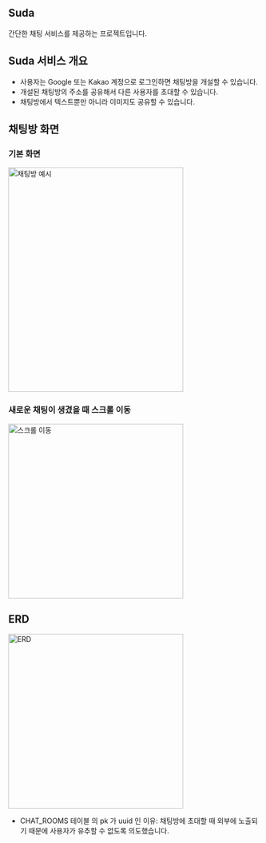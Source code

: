 ## Suda
간단한 채팅 서비스를 제공하는 프로젝트입니다.  

## Suda 서비스 개요
- 사용자는 Google 또는 Kakao 계정으로 로그인하면 채팅방을 개설할 수 있습니다.
- 개설된 채팅방의 주소를 공유해서 다른 사용자를 초대할 수 있습니다.
- 채팅방에서 텍스트뿐만 아니라 이미지도 공유할 수 있습니다.

## 채팅방 화면
### 기본 화면
<img src="https://gist.github.com/assets/87357932/03722a84-db51-4c66-a11d-e5bac1a4e920" alt="채팅방 예시" width="350" height="450">

### 새로운 채팅이 생겼을 때 스크롤 이동
<img src="https://gist.github.com/assets/87357932/fe87e69e-d431-4b48-96bf-b6032765bea1" alt="스크롤 이동" width="350">

## ERD
<img src="https://gist.github.com/assets/87357932/496394ad-53ac-43ec-8dd0-23257d7d0719" alt="ERD" width="350">

- CHAT_ROOMS 테이블 의 pk 가 uuid 인 이유: 채팅방에 초대할 때 외부에 노출되기 때문에 사용자가 유추할 수 없도록 의도했습니다.
